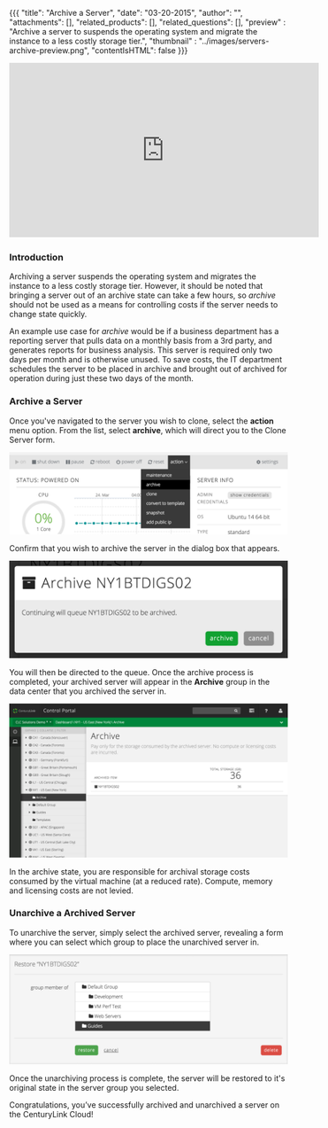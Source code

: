 {{{
  "title": "Archive a Server",
  "date": "03-20-2015",
  "author": "",
  "attachments": [],
  "related_products": [],
  "related_questions": [],
  "preview" : "Archive a server to suspends the operating system and migrate the instance to a less costly storage tier.",
  "thumbnail" : "../images/servers-archive-preview.png",
  "contentIsHTML": false
}}}

<iframe width="560" height="315" src="https://www.youtube.com/embed/kPKy2ixJeAU?rel=0&amp;showinfo=0" frameborder="0" allowfullscreen></iframe>

### Introduction

Archiving a server suspends the operating system and migrates the instance to a less costly storage tier. However, it should be noted that bringing a server out of an archive state can take a few hours, so *archive* should not be used as a means for controlling costs if the server needs to change state quickly.

An example use case for *archive* would be if a business department has a reporting server that pulls data on a monthly basis from a 3rd party, and generates reports for business analysis. This server is required only two days per month and is otherwise unused. To save costs, the IT department schedules the server to be placed in archive and brought out of archived for operation during just these two days of the month.

### Archive a Server

  Once you've navigated to the server you wish to clone, select the **action** menu option. From the list, select **archive**, which will direct you to the Clone Server form.

  ![archive server menu option](../images/servers-archive-1.png)

  Confirm that you wish to archive the server in the dialog box that appears.

  ![confirm archive server](../images/servers-archive-2.png)

  You will then be directed to the queue. Once the archive process is completed, your archived server will appear in the **Archive** group in the data center that you archived the server in.

![archived servers](../images/servers-archive-3.png)

  In the archive state, you are responsible for archival storage costs consumed by the virtual machine (at a reduced rate). Compute, memory and licensing costs are not levied.

### Unarchive a Archived Server

  To unarchive the server, simply select the archived server, revealing a form where you can select which group to place the unarchived server in.

  ![archived servers](../images/servers-archive-4.png)

  Once the unarchiving process is complete, the server will be restored to it's original state in the server group you selected.

  Congratulations, you’ve successfully archived and unarchived a server on the CenturyLink Cloud!
